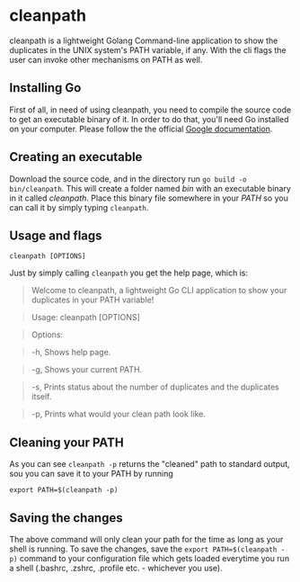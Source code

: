 # cleanpath
cleanpath is a lightweight Golang Command-line application to show the duplicates in the UNIX system's PATH variable, if any. With the cli flags the user can invoke other mechanisms on PATH as well.

## Installing Go
First of all, in need of using cleanpath, you need to compile the source code to get an executable binary of it. In order to do that, you'll need Go installed on your computer. Please follow the the official [Google documentation](https://golang.org/doc/install). 

## Creating an executable
Download the source code, and in the directory run `go build -o bin/cleanpath`. This will create a folder named *bin* with an executable binary in it called *cleanpath*. Place this binary file somewhere in your *PATH* so you can call it by simply typing `cleanpath`.

## Usage and flags
`cleanpath [OPTIONS]`


Just by simply calling `cleanpath` you get the help page, which is:


>Welcome to cleanpath, a lightweight Go CLI application to show your duplicates in your PATH variable!

>Usage: cleanpath [OPTIONS]

>Options:
	
  >-h,		Shows help page.
	
  >-g,		Shows your current PATH.
	
  >-s,		Prints status about the number of duplicates and the duplicates itself.
	
  >-p,		Prints what would your clean path look like.

## Cleaning your PATH
As you can see `cleanpath -p` returns the "cleaned" path to standard output, sou you can save it to your PATH by running 

`export PATH=$(cleanpath -p)`

## Saving the changes
The above command will only clean your path for the time as long as your shell is running. To save the changes, save the `export PATH=$(cleanpath -p)` command to your configuration file which gets loaded everytime you run a shell (.bashrc, .zshrc, .profile etc. - whichever you use).
